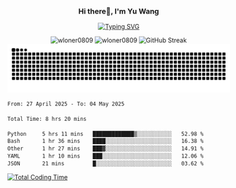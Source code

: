 <h3 align="center">Hi there👋, I'm Yu Wang</h1>

<p align="center"><a href="https://git.io/typing-svg"><img src="https://readme-typing-svg.demolab.com?font=Alex+Brush&size=18&pause=1000&color=716A50&background=6F66FF00&center=true&vCenter=true&width=435&lines=To+love+oneself+is+the+beginning+of+a+lifelong+romance.+%E2%80%94+Oscar+Wilde" alt="Typing SVG" /></a></p>


<p align="center">
 <img src="https://github-readme-stats.vercel.app/api/top-langs?username=wloner0809&show_icons=true&locale=en&layout=compact" alt="wloner0809" height=120 />
 <img src="https://github-readme-stats.vercel.app/api?username=wloner0809&show_icons=true&locale=en" alt="wloner0809" height=120 />
 <img src="https://github-readme-streak-stats.herokuapp.com?user=wloner0809&theme=microsoft" alt="GitHub Streak" height=120 />
 <img src="https://github.com/Wloner0809/Wloner0809/blob/output/github-contribution-grid-snake.svg">
</p>
 
<!--START_SECTION:waka-->

```txt
From: 27 April 2025 - To: 04 May 2025

Total Time: 8 hrs 20 mins

Python     5 hrs 11 mins   █████████████▒░░░░░░░░░░░   52.98 %
Bash       1 hr 36 mins    ████░░░░░░░░░░░░░░░░░░░░░   16.38 %
Other      1 hr 27 mins    ███▓░░░░░░░░░░░░░░░░░░░░░   14.91 %
YAML       1 hr 10 mins    ███░░░░░░░░░░░░░░░░░░░░░░   12.06 %
JSON       21 mins         █░░░░░░░░░░░░░░░░░░░░░░░░   03.62 %
```

<!--END_SECTION:waka-->

[![Total Coding Time](https://wakatime.com/badge/user/3b010e91-e8bb-445f-9eac-c8ab5bc30cb6.svg)](https://wakatime.com/@3b010e91-e8bb-445f-9eac-c8ab5bc30cb6)
